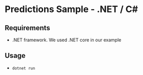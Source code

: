 # Predictions Sample - .NET / C#

## Requirements 

- .NET framework. We used .NET core in our example

## Usage

- `dotnet run`
